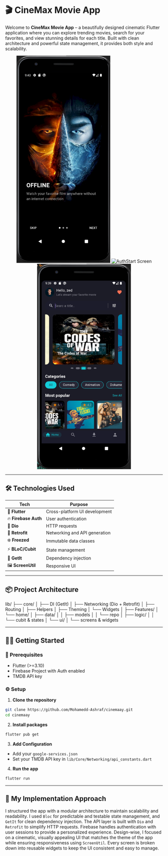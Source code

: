 # 🎬 CineMax Movie App

Welcome to **CineMax Movie App** – a beautifully designed cinematic Flutter application where you can explore trending movies, search for your favorites, and view stunning details for each title. Built with clean architecture and powerful state management, it provides both style and scalability.

<p align="center">
  <img src="assets/screenShots/onboarding.png" width="300" alt="OnBoarding Screen"/>
  <img src="assets/screenShots/auth_start" width="300" alt="AuthStart Screen"/>
  <img src="assets/screenShots/now_playing.png" width="300" alt="Movies Screen"/>
</p>

---



## 🛠️ Technologies Used

| Tech               | Purpose                               |
|--------------------|---------------------------------------|
| 💙 **Flutter**      | Cross-platform UI development       |
| 🔥 **Firebase Auth**| User authentication                 |
| 🧊 **Dio**          | HTTP requests                       |
| 🚀 **Retrofit**     | Networking and API generation       |
| ❄️ **Freezed**       | Immutable data classes             | 
| ⚡ **BLoC/Cubit**    | State management                   |
| 🧠 **GetIt**         | Dependency injection               |
| 🖼️ **ScreenUtil**    | Responsive UI                      |

---

## 📦 Project Architecture

lib/
├── core/
│   ├── DI (GetIt)
│   ├── Networking (Dio + Retrofit)
│   ├── Routing
│   ├── Helpers
│   ├── Theming
│   └── Widgets
│
├── Features/
│   └── home/
│       ├── data/
│       │   ├── models
│       │   └── repo
│       ├── logic/
│       │   └── cubit & states
│       └── ui/
│           └── screens & widgets

---

## 🧑‍💻 Getting Started

### 🔧 Prerequisites

- Flutter (>=3.10)
- Firebase Project with Auth enabled
- TMDB API key

### ⚙️ Setup

1. **Clone the repository**
```bash
git clone https://github.com/Mohamedd-Ashraf/cinemaay.git
cd cinemaay
```

2. **Install packages**
```bash
flutter pub get
```

3. **Add Configuration**
- Add your `google-services.json`
- Set your TMDB API key in `lib/Core/Networking/api_constants.dart`

4. **Run the app**
```bash
flutter run
```

---

## 🧱 My Implementation Approach

I structured the app with a modular architecture to maintain scalability and readability. I used `Bloc` for predictable and testable state management, and `GetIt` for clean dependency injection. The API layer is built with `Dio` and `Retrofit` to simplify HTTP requests. Firebase handles authentication with user sessions to provide a personalized experience. Design-wise, I focused on a cinematic, visually appealing UI that matches the theme of the app while ensuring responsiveness using `ScreenUtil`. Every screen is broken down into reusable widgets to keep the UI consistent and easy to manage.

